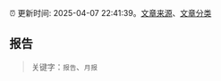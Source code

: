 :alarm_clock: 更新时间: 2025-04-07 22:41:39。[文章来源](/README.md)、[文章分类](/TAGS.md)

## 报告


> 关键字：`报告`、`月报`



